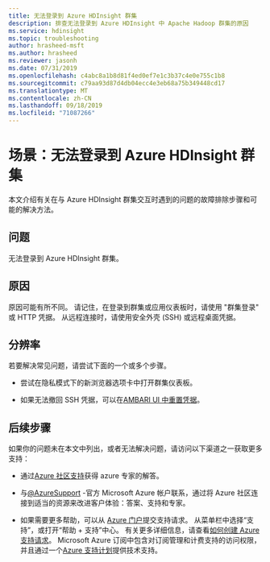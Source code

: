 ```yaml
---
title: 无法登录到 Azure HDInsight 群集
description: 排查无法登录到 Azure HDInsight 中 Apache Hadoop 群集的原因
ms.service: hdinsight
ms.topic: troubleshooting
author: hrasheed-msft
ms.author: hrasheed
ms.reviewer: jasonh
ms.date: 07/31/2019
ms.openlocfilehash: c4abc8a1b8d81f4ed0ef7e1c3b37c4e0e755c1b8
ms.sourcegitcommit: c79aa93d87d4db04ecc4e3eb68a75b349448cd17
ms.translationtype: MT
ms.contentlocale: zh-CN
ms.lasthandoff: 09/18/2019
ms.locfileid: "71087266"
---
```

# <a name="scenario-unable-to-log-into-azure-hdinsight-cluster"></a>场景：无法登录到 Azure HDInsight 群集

本文介绍有关在与 Azure HDInsight 群集交互时遇到的问题的故障排除步骤和可能的解决方法。

## <a name="issue"></a>问题

无法登录到 Azure HDInsight 群集。

## <a name="cause"></a>原因

原因可能有所不同。 请记住，在登录到群集或应用仪表板时，请使用 "群集登录" 或 HTTP 凭据。 从远程连接时，请使用安全外壳 (SSH) 或远程桌面凭据。

## <a name="resolution"></a>分辨率

若要解决常见问题，请尝试下面的一个或多个步骤。

* 尝试在隐私模式下的新浏览器选项卡中打开群集仪表板。

* 如果无法撤回 SSH 凭据，可以在[AMBARI UI 中重置凭据](../hdinsight-administer-use-portal-linux.md#change-passwords)。

## <a name="next-steps"></a>后续步骤

如果你的问题未在本文中列出，或者无法解决问题，请访问以下渠道之一获取更多支持：

* 通过[Azure 社区支持](https://azure.microsoft.com/support/community/)获得 azure 专家的解答。

* 与[@AzureSupport](https://twitter.com/azuresupport) -官方 Microsoft Azure 帐户联系，通过将 Azure 社区连接到适当的资源来改进客户体验：答案、支持和专家。

* 如果需要更多帮助，可以从 [Azure 门户](https://portal.azure.com/?#blade/Microsoft_Azure_Support/HelpAndSupportBlade/)提交支持请求。 从菜单栏中选择“支持”，或打开“帮助 + 支持”中心。 有关更多详细信息，请查看[如何创建 Azure 支持请求](https://docs.microsoft.com/azure/azure-supportability/how-to-create-azure-support-request)。 Microsoft Azure 订阅中包含对订阅管理和计费支持的访问权限，并且通过一个[Azure 支持计划](https://azure.microsoft.com/support/plans/)提供技术支持。
